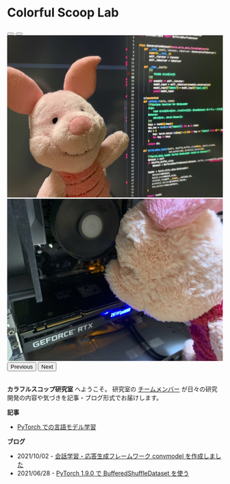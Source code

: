 # Colorful Scoop Lab

<!--
<img src="top.png" alt="" class="rounded mx-auto d-block">
-->

<div id="top_slide" class="carousel slide" data-bs-ride="carousel" style="max-width: 800px; margin: auto;">
  <div class="carousel-indicators">
    <button type="button" data-bs-target="#top_slide" data-bs-slide-to="0" class="active" aria-current="true" aria-label="Slide 1"></button>
    <button type="button" data-bs-target="#top_slide" data-bs-slide-to="1" aria-label="Slide 2"></button>
    <!--
    <button type="button" data-bs-target="#top_slide" data-bs-slide-to="2" aria-label="Slide 3"></button>
    -->
  </div>
  <div class="carousel-inner">
    <!--
    <div class="carousel-item active">
      <img src="top.png" class="d-block w-100" alt="..." style="max-height: none;">
    </div>
    -->
    <div class="carousel-item active">
      <img src="blog/20211002-convmodel/20211002-01.jpg" class="d-block w-100" alt="..." style="max-height: none">
    </div>
    <div class="carousel-item">
      <img src="top2.jpg" class="d-block w-100" alt="..." style="max-height: none">
    </div>
  </div>
  <button class="carousel-control-prev" type="button" data-bs-target="#top_slide" data-bs-slide="prev">
    <span class="carousel-control-prev-icon" aria-hidden="true"></span>
    <span class="visually-hidden">Previous</span>
  </button>
  <button class="carousel-control-next" type="button" data-bs-target="#top_slide" data-bs-slide="next">
    <span class="carousel-control-next-icon" aria-hidden="true"></span>
    <span class="visually-hidden">Next</span>
  </button>
</div>

<br>

**カラフルスコップ研究室** へようこそ。
研究室の [チームメンバー](page/member/) が日々の研究開発の内容や気づきを記事・ブログ形式でお届けします。



**記事**

* [PyTorch での言語モデル学習](article/pytorch_language_model_pipeline)

**ブログ**

* 2021/10/02 - [会話学習・応答生成フレームワーク convmodel を作成しました](blog/20211002-convmodel)
* 2021/06/28 - [PyTorch 1.9.0 で BufferedShuffleDataset を使う](blog/20210628-buffereds_shuffle_dataset)
